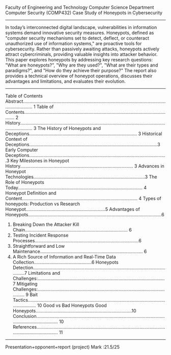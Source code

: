  Faculty of Engineering and Technology
Computer Science Department
Computer Security (COMP432)
Case Study of Honeypots in Cybersecurity
______________________________________________________________________________________________________

In today’s interconnected digital landscape, vulnerabilities in information systems demand
innovative security measures. Honeypots, defined as "computer security mechanisms set to
detect, deflect, or counteract unauthorized use of information systems," are proactive tools
for cybersecurity. Rather than passively awaiting attacks, honeypots actively attract
cybercriminals, providing valuable insights into attacker behavior. This paper explores
honeypots by addressing key research questions: "What are honeypots?", "Why are they
used?", "What are their types and paradigms?", and "How do they achieve their purpose?"
The report also provides a technical overview of honeypot operations, discusses their
advantages and limitations, and evaluates their evolution.
____________________________________________________________________________________________________
Table of Contents
Abstract.................................................................................................................................... 1
Table of Contents..................................................................................................................... 2
History...................................................................................................................................... 3
The History of Honeypots and Deceptions.................................................................................... 3
Historical Context of Deceptions....................................................................................................3
Early Computer Deceptions...........................................................................................................3
Key Milestones in Honeypot History........................................................................................ 3
Advances in Honeypot Technologies.......................................................................................3
The Role of Honeypots Today................................................................................................. 4
Honeypot Definition and Content.......................................................................................... 4
Types of honeypots: Production vs Research Honeypot..............................................................5
Advantages of Honeypots........................................................................................................6
1. Breaking Down the Attacker Kill Chain................................................................................ 6
2. Testing Incident Response Processes.................................................................................6
3. Straightforward and Low Maintenance................................................................................ 6
4. A Rich Source of Information and Real-Time Data Collection.............................................6
Honeypots Detection................................................................................................................7
Limitations and Challenges:...................................................................................................7
Mitigating Challenges:............................................................................................................ 9
Bait Tactics............................................................................................................................. 10
Good vs Bad Honeypots Good Honeypots...........................................................................10
Conclusion....................................................................................................................................... 10
References....................................................................................................................................... 11






______________________________________________________________________________________________________ 


Presentation+opponent+report (project) Mark :21.5/25 
